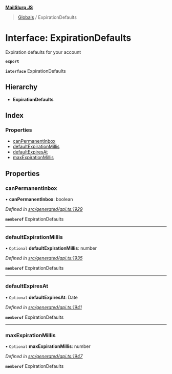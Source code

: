 **[MailSlurp JS](../README.md)**

> [Globals](../README.md) / ExpirationDefaults

# Interface: ExpirationDefaults

Expiration defaults for your account

**`export`** 

**`interface`** ExpirationDefaults

## Hierarchy

* **ExpirationDefaults**

## Index

### Properties

* [canPermanentInbox](expirationdefaults.md#canpermanentinbox)
* [defaultExpirationMillis](expirationdefaults.md#defaultexpirationmillis)
* [defaultExpiresAt](expirationdefaults.md#defaultexpiresat)
* [maxExpirationMillis](expirationdefaults.md#maxexpirationmillis)

## Properties

### canPermanentInbox

•  **canPermanentInbox**: boolean

*Defined in [src/generated/api.ts:1929](https://github.com/mailslurp/mailslurp-client/blob/a8663d0/src/generated/api.ts#L1929)*

**`memberof`** ExpirationDefaults

___

### defaultExpirationMillis

• `Optional` **defaultExpirationMillis**: number

*Defined in [src/generated/api.ts:1935](https://github.com/mailslurp/mailslurp-client/blob/a8663d0/src/generated/api.ts#L1935)*

**`memberof`** ExpirationDefaults

___

### defaultExpiresAt

• `Optional` **defaultExpiresAt**: Date

*Defined in [src/generated/api.ts:1941](https://github.com/mailslurp/mailslurp-client/blob/a8663d0/src/generated/api.ts#L1941)*

**`memberof`** ExpirationDefaults

___

### maxExpirationMillis

• `Optional` **maxExpirationMillis**: number

*Defined in [src/generated/api.ts:1947](https://github.com/mailslurp/mailslurp-client/blob/a8663d0/src/generated/api.ts#L1947)*

**`memberof`** ExpirationDefaults
